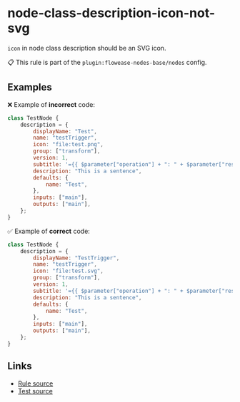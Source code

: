 [//]: # "File generated from a template. Do not edit this file directly."

# node-class-description-icon-not-svg

`icon` in node class description should be an SVG icon.

📋 This rule is part of the `plugin:flowease-nodes-base/nodes` config.

## Examples

❌ Example of **incorrect** code:

```js
class TestNode {
	description = {
		displayName: "Test",
		name: "testTrigger",
		icon: "file:test.png",
		group: ["transform"],
		version: 1,
		subtitle: '={{ $parameter["operation"] + ": " + $parameter["resource"] }}',
		description: "This is a sentence",
		defaults: {
			name: "Test",
		},
		inputs: ["main"],
		outputs: ["main"],
	};
}
```

✅ Example of **correct** code:

```js
class TestNode {
	description = {
		displayName: "TestTrigger",
		name: "testTrigger",
		icon: "file:test.svg",
		group: ["transform"],
		version: 1,
		subtitle: '={{ $parameter["operation"] + ": " + $parameter["resource"] }}',
		description: "This is a sentence",
		defaults: {
			name: "Test",
		},
		inputs: ["main"],
		outputs: ["main"],
	};
}
```

## Links

- [Rule source](../../lib/rules/node-class-description-icon-not-svg.ts)
- [Test source](../../tests/node-class-description-icon-not-svg.test.ts)
